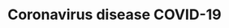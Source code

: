 ---
title: Coronavirus disease COVID-19
longTitle: 'Coronavirus disease (COVID-19)'
tags:
- gccommon
french:
- "[[Maladie a coronavirus Covid-19]]"
---